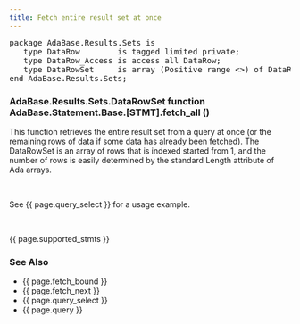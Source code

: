 ```yaml
---
title: Fetch entire result set at once
---
```


<div class="leftside">
<pre class="code">
package AdaBase.Results.Sets is
   type DataRow        is tagged limited private;
   type DataRow_Access is access all DataRow;
   type DataRowSet     is array (Positive range <>) of DataRow_Access;
end AdaBase.Results.Sets;
</pre>
<h3>AdaBase.Results.Sets.DataRowSet function<br/>
AdaBase.Statement.Base.[STMT].fetch_all ()</h3>
<p>
This function retrieves the entire result set from a query at once (or the
remaining rows of data if some data has already been fetched).  The DataRowSet
is an array of rows that is indexed started from 1, and the number of rows is
easily determined by the standard Length attribute of Ada arrays.
</p>
<br/>
<p class="caption">See {{ page.query_select }} for a usage example.</p>
<br/>
<p>{{ page.supported_stmts }}</p>
</div>
<div class="sidenav">
  <h3>See Also</h3>
  <ul>
    <li>{{ page.fetch_bound }}</li>
    <li>{{ page.fetch_next }}</li>
    <li>{{ page.query_select }}</li>
    <li>{{ page.query }}</li>
  </ul>
</div>
